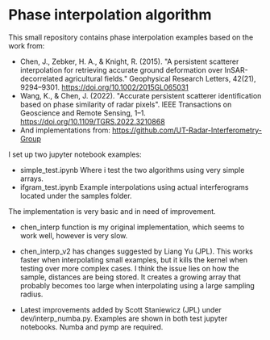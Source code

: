 # Phase interpolation algorithm
This small repository contains phase interpolation examples based on the work from: 
- Chen, J., Zebker, H. A., & Knight, R. (2015). "A persistent scatterer interpolation
for retrieving accurate ground deformation over InSAR-decorrelated agricultural fields." 
Geophysical Research Letters, 42(21), 9294–9301. https://doi.org/10.1002/2015GL065031
- Wang, K., & Chen, J. (2022). "Accurate persistent scatterer identification based on
phase similarity of radar pixels".
IEEE Transactions on Geoscience and Remote Sensing, 1–1. https://doi.org/10.1109/TGRS.2022.3210868
- And implementations from: https://github.com/UT-Radar-Interferometry-Group

I set up two jupyter notebook examples: 
- simple_test.ipynb 
  Where i test the two algorithms using very simple arrays.
- ifgram_test.ipynb
  Example interpolations using actual interferograms located under the samples folder. 
  
The implementation is very basic and in need of improvement. 

- chen_interp function is my original implementation, which seems to work well, however is very slow. 
- chen_interp_v2 has changes suggested by Liang Yu (JPL). This works faster when interpolating small examples,
  but it kills the kernel when testing over more complex cases. I think the issue lies on how the sample,
  distances are being stored. It creates a growing array that probably becomes too large when interpolating 
  using a large sampling radius.

- Latest improvements added by Scott Staniewicz (JPL) under dev/interp_numba.py.
  Examples are shown in both test jupyter notebooks.
  Numba and pymp are required.
